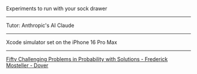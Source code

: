Experiments to run with your sock drawer

- - - -

Tutor: Anthropic's AI Claude

- - - -

Xcode simulator set on the iPhone 16 Pro Max

- - - -

[Fifty Challenging Problems in Probability with Solutions - Frederick Mosteller - Dover](https://store.doverpublications.com/products/9780486653556?srsltid=AfmBOoqTq25PzBNjRLb4DdBFVKu3-nixrTLp-gyKcBjO34ELsyAo8cy6)
